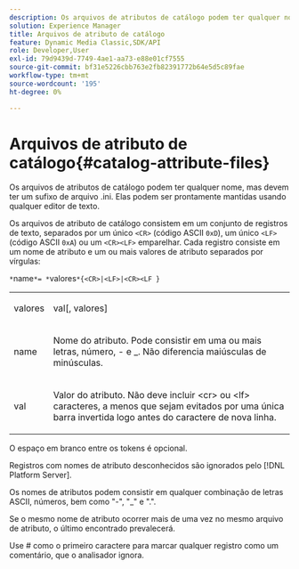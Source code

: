 ```yaml
---
description: Os arquivos de atributos de catálogo podem ter qualquer nome, mas devem ter um sufixo de arquivo .ini. Elas podem ser prontamente mantidas usando qualquer editor de texto.
solution: Experience Manager
title: Arquivos de atributo de catálogo
feature: Dynamic Media Classic,SDK/API
role: Developer,User
exl-id: 79d9439d-7749-4ae1-aa73-e88e01cf7555
source-git-commit: bf31e5226cbb763e2fb82391772b64e5d5c89fae
workflow-type: tm+mt
source-wordcount: '195'
ht-degree: 0%

---
```


# Arquivos de atributo de catálogo{#catalog-attribute-files}

Os arquivos de atributos de catálogo podem ter qualquer nome, mas devem ter um sufixo de arquivo .ini. Elas podem ser prontamente mantidas usando qualquer editor de texto.

Os arquivos de atributo de catálogo consistem em um conjunto de registros de texto, separados por um único `<CR>` (código ASCII `0xD`), um único `<LF>` (código ASCII `0xA`) ou um `<CR><LF>` emparelhar. Cada registro consiste em um nome de atributo e um ou mais valores de atributo separados por vírgulas:

`*`name`*= *`valores`*{<CR>|<LF>|<CR><LF }`

<table id="simpletable_0F879121670046AE9414298725961303"> 
 <tr class="strow"> 
  <td class="stentry"> <p><span class="varname"> valores</span> </p> </td> 
  <td class="stentry"> <p><span class="codeph"> <span class="varname"> val</span>[,<span class="varname"> valores</span>]</span> </p> </td> 
 </tr> 
 <tr class="strow"> 
  <td class="stentry"> <p><span class="varname"> name</span> </p> </td> 
  <td class="stentry"> <p>Nome do atributo. Pode consistir em uma ou mais letras, número, - e _. Não diferencia maiúsculas de minúsculas. </p></td> 
 </tr> 
 <tr class="strow"> 
  <td class="stentry"> <p><span class="varname"> val</span> </p></td> 
  <td class="stentry"> <p>Valor do atributo. Não deve incluir <span class="codeph"> &lt;cr&gt;</span> ou <span class="codeph"> &lt;lf&gt;</span> caracteres, a menos que sejam evitados por uma única barra invertida logo antes do caractere de nova linha. </p></td> 
 </tr> 
</table>

O espaço em branco entre os tokens é opcional.

Registros com nomes de atributo desconhecidos são ignorados pelo [!DNL Platform Server].

Os nomes de atributos podem consistir em qualquer combinação de letras ASCII, números, bem como &quot;-&quot;, &quot;_&quot; e &quot;.&quot;.

Se o mesmo nome de atributo ocorrer mais de uma vez no mesmo arquivo de atributo, o último encontrado prevalecerá.

Use # como o primeiro caractere para marcar qualquer registro como um comentário, que o analisador ignora.
